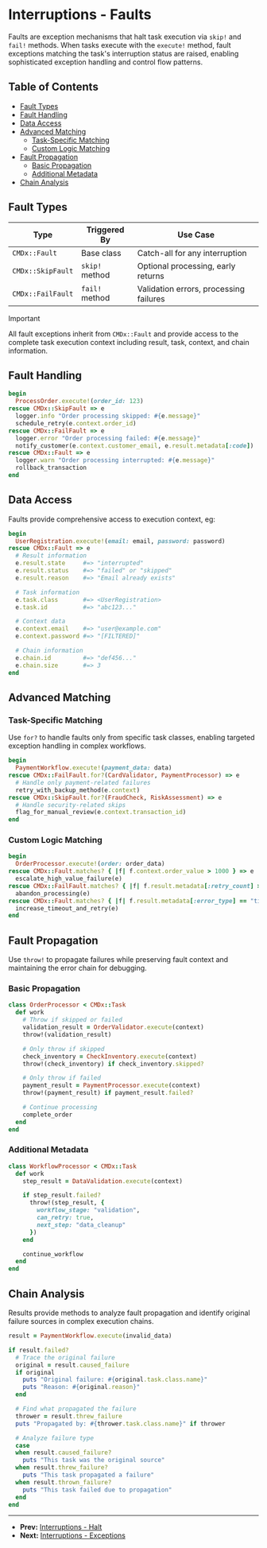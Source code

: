 # Interruptions - Faults

Faults are exception mechanisms that halt task execution via `skip!` and `fail!` methods. When tasks execute with the `execute!` method, fault exceptions matching the task's interruption status are raised, enabling sophisticated exception handling and control flow patterns.

## Table of Contents

- [Fault Types](#fault-types)
- [Fault Handling](#fault-handling)
- [Data Access](#data-access)
- [Advanced Matching](#advanced-matching)
  - [Task-Specific Matching](#task-specific-matching)
  - [Custom Logic Matching](#custom-logic-matching)
- [Fault Propagation](#fault-propagation)
  - [Basic Propagation](#basic-propagation)
  - [Additional Metadata](#additional-metadata)
- [Chain Analysis](#chain-analysis)

## Fault Types

| Type | Triggered By | Use Case |
|------|--------------|----------|
| `CMDx::Fault` | Base class | Catch-all for any interruption |
| `CMDx::SkipFault` | `skip!` method | Optional processing, early returns |
| `CMDx::FailFault` | `fail!` method | Validation errors, processing failures |

> [!IMPORTANT]
> All fault exceptions inherit from `CMDx::Fault` and provide access to the complete task execution context including result, task, context, and chain information.

## Fault Handling

```ruby
begin
  ProcessOrder.execute!(order_id: 123)
rescue CMDx::SkipFault => e
  logger.info "Order processing skipped: #{e.message}"
  schedule_retry(e.context.order_id)
rescue CMDx::FailFault => e
  logger.error "Order processing failed: #{e.message}"
  notify_customer(e.context.customer_email, e.result.metadata[:code])
rescue CMDx::Fault => e
  logger.warn "Order processing interrupted: #{e.message}"
  rollback_transaction
end
```

## Data Access

Faults provide comprehensive access to execution context, eg:

```ruby
begin
  UserRegistration.execute!(email: email, password: password)
rescue CMDx::Fault => e
  # Result information
  e.result.state     #=> "interrupted"
  e.result.status    #=> "failed" or "skipped"
  e.result.reason    #=> "Email already exists"

  # Task information
  e.task.class       #=> <UserRegistration>
  e.task.id          #=> "abc123..."

  # Context data
  e.context.email    #=> "user@example.com"
  e.context.password #=> "[FILTERED]"

  # Chain information
  e.chain.id         #=> "def456..."
  e.chain.size       #=> 3
end
```

## Advanced Matching

### Task-Specific Matching

Use `for?` to handle faults only from specific task classes, enabling targeted exception handling in complex workflows.

```ruby
begin
  PaymentWorkflow.execute!(payment_data: data)
rescue CMDx::FailFault.for?(CardValidator, PaymentProcessor) => e
  # Handle only payment-related failures
  retry_with_backup_method(e.context)
rescue CMDx::SkipFault.for?(FraudCheck, RiskAssessment) => e
  # Handle security-related skips
  flag_for_manual_review(e.context.transaction_id)
end
```

### Custom Logic Matching

```ruby
begin
  OrderProcessor.execute!(order: order_data)
rescue CMDx::Fault.matches? { |f| f.context.order_value > 1000 } => e
  escalate_high_value_failure(e)
rescue CMDx::FailFault.matches? { |f| f.result.metadata[:retry_count] > 3 } => e
  abandon_processing(e)
rescue CMDx::Fault.matches? { |f| f.result.metadata[:error_type] == "timeout" } => e
  increase_timeout_and_retry(e)
end
```

## Fault Propagation

Use `throw!` to propagate failures while preserving fault context and maintaining the error chain for debugging.

### Basic Propagation

```ruby
class OrderProcessor < CMDx::Task
  def work
    # Throw if skipped or failed
    validation_result = OrderValidator.execute(context)
    throw!(validation_result)

    # Only throw if skipped
    check_inventory = CheckInventory.execute(context)
    throw!(check_inventory) if check_inventory.skipped?

    # Only throw if failed
    payment_result = PaymentProcessor.execute(context)
    throw!(payment_result) if payment_result.failed?

    # Continue processing
    complete_order
  end
end
```

### Additional Metadata

```ruby
class WorkflowProcessor < CMDx::Task
  def work
    step_result = DataValidation.execute(context)

    if step_result.failed?
      throw!(step_result, {
        workflow_stage: "validation",
        can_retry: true,
        next_step: "data_cleanup"
      })
    end

    continue_workflow
  end
end
```

## Chain Analysis

Results provide methods to analyze fault propagation and identify original failure sources in complex execution chains.

```ruby
result = PaymentWorkflow.execute(invalid_data)

if result.failed?
  # Trace the original failure
  original = result.caused_failure
  if original
    puts "Original failure: #{original.task.class.name}"
    puts "Reason: #{original.reason}"
  end

  # Find what propagated the failure
  thrower = result.threw_failure
  puts "Propagated by: #{thrower.task.class.name}" if thrower

  # Analyze failure type
  case
  when result.caused_failure?
    puts "This task was the original source"
  when result.threw_failure?
    puts "This task propagated a failure"
  when result.thrown_failure?
    puts "This task failed due to propagation"
  end
end
```

---

- **Prev:** [Interruptions - Halt](halt.md)
- **Next:** [Interruptions - Exceptions](exceptions.md)
